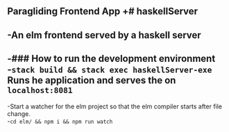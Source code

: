 ## Paragliding Frontend App		+# haskellServer
-An elm frontend served by a haskell server		
-		
-### How to run the development environment		
-`stack build && stack exec haskellServer-exe` Runs he application and serves the on `localhost:8081`		
-		
-Start a watcher for the elm project so that the elm compiler starts after file change.  		
-`cd elm/ && npm i && npm run watch`